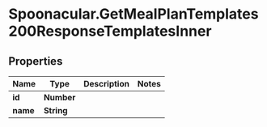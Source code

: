 # Spoonacular.GetMealPlanTemplates200ResponseTemplatesInner

## Properties

Name | Type | Description | Notes
------------ | ------------- | ------------- | -------------
**id** | **Number** |  | 
**name** | **String** |  | 


